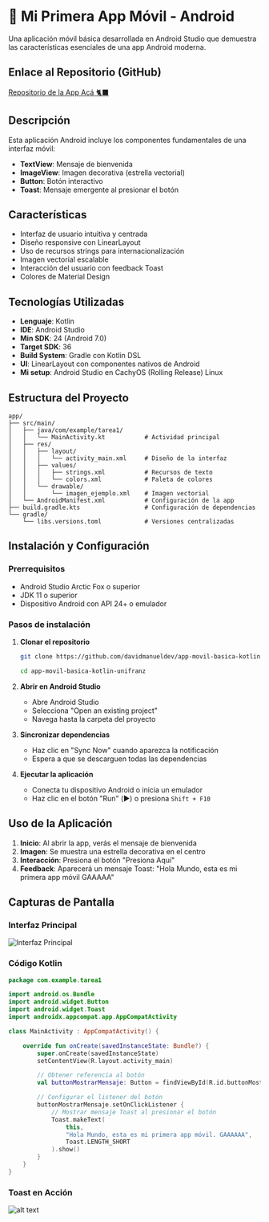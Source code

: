 # 📱 Mi Primera App Móvil - Android

Una aplicación móvil básica desarrollada en Android Studio que demuestra las características esenciales de una app Android moderna.

## Enlace al Repositorio (GitHub)
[Repositorio de la App Acá 🐈‍⬛](https://github.com/davidmanueldev/app-movil-basica-kotlin-unifranz)

## Descripción

Esta aplicación Android incluye los componentes fundamentales de una interfaz móvil:
- **TextView**: Mensaje de bienvenida
- **ImageView**: Imagen decorativa (estrella vectorial)
- **Button**: Botón interactivo
- **Toast**: Mensaje emergente al presionar el botón

## Características

- Interfaz de usuario intuitiva y centrada
- Diseño responsive con LinearLayout
- Uso de recursos strings para internacionalización
- Imagen vectorial escalable
- Interacción del usuario con feedback Toast
- Colores de Material Design

## Tecnologías Utilizadas

- **Lenguaje**: Kotlin
- **IDE**: Android Studio
- **Min SDK**: 24 (Android 7.0)
- **Target SDK**: 36
- **Build System**: Gradle con Kotlin DSL
- **UI**: LinearLayout con componentes nativos de Android
- **Mi setup**: Android Studio en CachyOS (Rolling Release) Linux 

## Estructura del Proyecto

```
app/
├── src/main/
│   ├── java/com/example/tarea1/
│   │   └── MainActivity.kt           # Actividad principal
│   ├── res/
│   │   ├── layout/
│   │   │   └── activity_main.xml     # Diseño de la interfaz
│   │   ├── values/
│   │   │   ├── strings.xml           # Recursos de texto
│   │   │   └── colors.xml            # Paleta de colores
│   │   └── drawable/
│   │       └── imagen_ejemplo.xml    # Imagen vectorial
│   └── AndroidManifest.xml           # Configuración de la app
├── build.gradle.kts                  # Configuración de dependencias
└── gradle/
    └── libs.versions.toml            # Versiones centralizadas
```

##  Instalación y Configuración

### Prerrequisitos
- Android Studio Arctic Fox o superior
- JDK 11 o superior
- Dispositivo Android con API 24+ o emulador

### Pasos de instalación

1. **Clonar el repositorio**
   ```bash
   git clone https://github.com/davidmanueldev/app-movil-basica-kotlin-unifranz.git
   
   cd app-movil-basica-kotlin-unifranz
   ```

2. **Abrir en Android Studio**
   - Abre Android Studio
   - Selecciona "Open an existing project"
   - Navega hasta la carpeta del proyecto

3. **Sincronizar dependencias**
   - Haz clic en "Sync Now" cuando aparezca la notificación
   - Espera a que se descarguen todas las dependencias

4. **Ejecutar la aplicación**
   - Conecta tu dispositivo Android o inicia un emulador
   - Haz clic en el botón "Run" (▶️) o presiona `Shift + F10`

##  Uso de la Aplicación

1. **Inicio**: Al abrir la app, verás el mensaje de bienvenida
2. **Imagen**: Se muestra una estrella decorativa en el centro
3. **Interacción**: Presiona el botón "Presiona Aquí"
4. **Feedback**: Aparecerá un mensaje Toast: "Hola Mundo, esta es mi primera app móvil GAAAAA"

##  Capturas de Pantalla

### Interfaz Principal
![Interfaz Principal](image.png)

### Código Kotlin
```kotlin
package com.example.tarea1

import android.os.Bundle
import android.widget.Button
import android.widget.Toast
import androidx.appcompat.app.AppCompatActivity

class MainActivity : AppCompatActivity() {

    override fun onCreate(savedInstanceState: Bundle?) {
        super.onCreate(savedInstanceState)
        setContentView(R.layout.activity_main)

        // Obtener referencia al botón
        val buttonMostrarMensaje: Button = findViewById(R.id.buttonMostrarMensaje)

        // Configurar el listener del botón
        buttonMostrarMensaje.setOnClickListener {
            // Mostrar mensaje Toast al presionar el botón
            Toast.makeText(
                this,
                "Hola Mundo, esta es mi primera app móvil. GAAAAAA",
                Toast.LENGTH_SHORT
            ).show()
        }
    }
}
```

### Toast en Acción
![alt text](image-1.png)